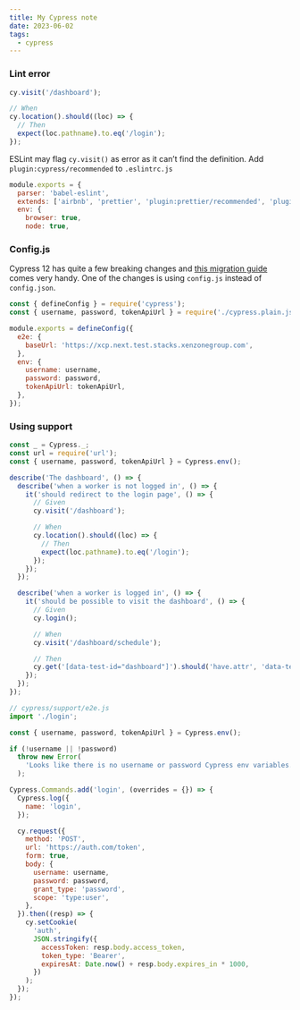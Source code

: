 ```yaml
---
title: My Cypress note
date: 2023-06-02
tags:
  - cypress
---
```


### Lint error

```javascript
cy.visit('/dashboard');

// When
cy.location().should((loc) => {
  // Then
  expect(loc.pathname).to.eq('/login');
});
```

ESLint may flag `cy.visit()` as error as it can’t find the definition. Add `plugin:cypress/recommended` to `.eslintrc.js`

```javascript
module.exports = {
  parser: 'babel-eslint',
  extends: ['airbnb', 'prettier', 'plugin:prettier/recommended', 'plugin:cypress/recommended'],
  env: {
    browser: true,
    node: true,
```

### Config.js

Cypress 12 has quite a few breaking changes and [this migration guide](https://docs.cypress.io/guides/references/migration-guide) comes very handy. One of the changes is using `config.js` instead of `config.json`. 

```javascript
const { defineConfig } = require('cypress');
const { username, password, tokenApiUrl } = require('./cypress.plain.json');

module.exports = defineConfig({
  e2e: {
    baseUrl: 'https://xcp.next.test.stacks.xenzonegroup.com',
  },
  env: {
    username: username,
    password: password,
    tokenApiUrl: tokenApiUrl,
  },
});
```

### Using support

```javascript
const _ = Cypress._;
const url = require('url');
const { username, password, tokenApiUrl } = Cypress.env();

describe('The dashboard', () => {
  describe('when a worker is not logged in', () => {
    it('should redirect to the login page', () => {
      // Given
      cy.visit('/dashboard');

      // When
      cy.location().should((loc) => {
        // Then
        expect(loc.pathname).to.eq('/login');
      });
    });
  });

  describe('when a worker is logged in', () => {
    it('should be possible to visit the dashboard', () => {
      // Given
      cy.login();

      // When
      cy.visit('/dashboard/schedule');

      // Then
      cy.get('[data-test-id="dashboard"]').should('have.attr', 'data-test-id', 'dashboard');
    });
  });
});
```

```javascript
// cypress/support/e2e.js
import './login';
```

```javascript
const { username, password, tokenApiUrl } = Cypress.env();

if (!username || !password)
  throw new Error(
    'Looks like there is no username or password Cypress env variables. Make sure you have cypress.env.json configured correctly! See README - One time setup: environment variables'
  );

Cypress.Commands.add('login', (overrides = {}) => {
  Cypress.log({
    name: 'login',
  });

  cy.request({
    method: 'POST',
    url: 'https://auth.com/token',
    form: true,
    body: {
      username: username,
      password: password,
      grant_type: 'password',
      scope: 'type:user',
    },
  }).then((resp) => {
    cy.setCookie(
      'auth',
      JSON.stringify({
        accessToken: resp.body.access_token,
        token_type: 'Bearer',
        expiresAt: Date.now() + resp.body.expires_in * 1000,
      })
    );
  });
});
```


